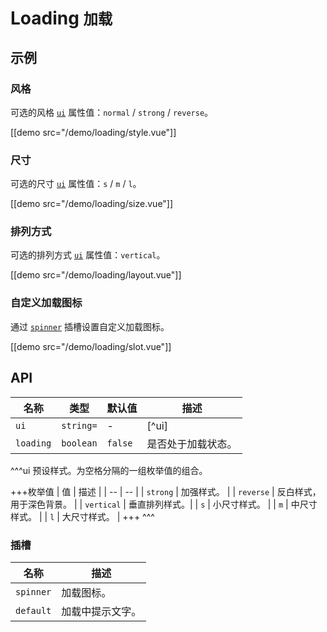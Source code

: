# Loading <small>加载</small>

## 示例

### 风格

可选的风格 [`ui`](#props-ui) 属性值：`normal` / `strong` / `reverse`。

[[demo src="/demo/loading/style.vue"]]

### 尺寸

可选的尺寸 [`ui`](#props-ui) 属性值：`s` / `m` / `l`。

[[demo src="/demo/loading/size.vue"]]

### 排列方式

可选的排列方式 [`ui`](#props-ui) 属性值：`vertical`。

[[demo src="/demo/loading/layout.vue"]]

### 自定义加载图标

通过 [`spinner`](#slots-spinner) 插槽设置自定义加载图标。

[[demo src="/demo/loading/slot.vue"]]

## API

| 名称 | 类型 | 默认值 | 描述 |
| -- | -- | -- | -- |
| ``ui`` | `string=` | - | [^ui] |
| ``loading`` | `boolean` | `false` | 是否处于加载状态。 |

^^^ui
预设样式。为空格分隔的一组枚举值的组合。

+++枚举值
| 值 | 描述 |
| -- | -- |
| `strong` | 加强样式。 |
| `reverse` | 反白样式，用于深色背景。 |
| `vertical` | 垂直排列样式。|
| `s` | 小尺寸样式。 |
| `m` | 中尺寸样式。 |
| `l` | 大尺寸样式。 |
+++
^^^

### 插槽

| 名称 | 描述 |
| -- | -- |
| ``spinner`` | 加载图标。 |
| ``default`` | 加载中提示文字。 |
